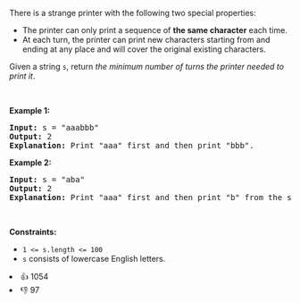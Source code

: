 <p>There is a strange printer with the following two special properties:</p>

<ul> 
 <li>The printer can only print a sequence of <strong>the same character</strong> each time.</li> 
 <li>At each turn, the printer can print new characters starting from and ending at any place and will cover the original existing characters.</li> 
</ul>

<p>Given a string <code>s</code>, return <em>the minimum number of turns the printer needed to print it</em>.</p>

<p>&nbsp;</p> 
<p><strong class="example">Example 1:</strong></p>

<pre>
<strong>Input:</strong> s = "aaabbb"
<strong>Output:</strong> 2
<strong>Explanation:</strong> Print "aaa" first and then print "bbb".
</pre>

<p><strong class="example">Example 2:</strong></p>

<pre>
<strong>Input:</strong> s = "aba"
<strong>Output:</strong> 2
<strong>Explanation:</strong> Print "aaa" first and then print "b" from the second place of the string, which will cover the existing character 'a'.
</pre>

<p>&nbsp;</p> 
<p><strong>Constraints:</strong></p>

<ul> 
 <li><code>1 &lt;= s.length &lt;= 100</code></li> 
 <li><code>s</code> consists of lowercase English letters.</li> 
</ul>

<div><li>👍 1054</li><li>👎 97</li></div>